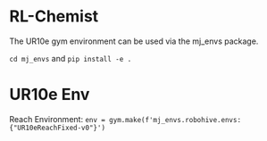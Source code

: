 # RL-Chemist

The UR10e gym environment can be used via the mj_envs package. 

`cd mj_envs` and `pip install -e .`

# UR10e Env
Reach Environment: `env = gym.make(f'mj_envs.robohive.envs:{"UR10eReachFixed-v0"}')`
